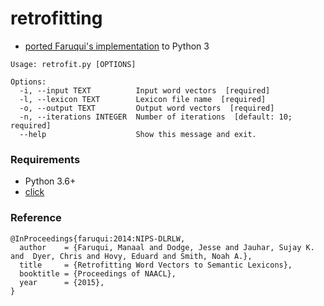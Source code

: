 # retrofitting

- [ported Faruqui's implementation](https://github.com/mfaruqui/retrofitting) to Python 3


```
Usage: retrofit.py [OPTIONS]

Options:
  -i, --input TEXT          Input word vectors  [required]
  -l, --lexicon TEXT        Lexicon file name  [required]
  -o, --output TEXT         Output word vectors  [required]
  -n, --iterations INTEGER  Number of iterations  [default: 10; required]
  --help                    Show this message and exit.
```
### Requirements
* Python 3.6+
* [click](http://click.pocoo.org)
### Reference 
```
@InProceedings{faruqui:2014:NIPS-DLRLW,
  author    = {Faruqui, Manaal and Dodge, Jesse and Jauhar, Sujay K.  and  Dyer, Chris and Hovy, Eduard and Smith, Noah A.},
  title     = {Retrofitting Word Vectors to Semantic Lexicons},
  booktitle = {Proceedings of NAACL},
  year      = {2015},
}
```

